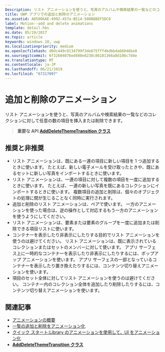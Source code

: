 ```yaml
---
Description: リスト アニメーションを使うと、写真のアルバムや検索結果の一覧などのコレクションに対して任意の数の項目を挿入または削除できます。
title: UWP アプリでの追加と削除のアニメーション
ms.assetid: A85006AE-4992-457a-B514-500B8BEF5DC8
label: Motion--add and delete animations
template: detail.hbs
ms.date: 05/19/2017
ms.topic: article
keywords: windows 10, uwp
ms.localizationpriority: medium
ms.openlocfilehash: d0dc449c0134799f3de675fff4bdbbda66046be8
ms.sourcegitcommit: 6f32604876ed480e8238c86101366a8d106c7d4e
ms.translationtype: MT
ms.contentlocale: ja-JP
ms.lasthandoff: 06/21/2019
ms.locfileid: "67317097"
---
```

# <a name="add-and-delete-animations"></a>追加と削除のアニメーション



リスト アニメーションを使うと、写真のアルバムや検索結果の一覧などのコレクションに対して任意の数の項目を挿入または削除できます。

> **重要な API**:[**AddDeleteThemeTransition クラス**](https://docs.microsoft.com/uwp/api/windows.ui.xaml.media.animation.adddeletethemetransition)


## <a name="dos-and-donts"></a>推奨と非推奨


-   リスト アニメーションは、既にある一連の項目に新しい項目を 1 つ追加するときに使います。 たとえば、新しい電子メールを受け取ったときや、既にあるセットに新しい写真をインポートするときに使います。
-   リスト アニメーションは、一連の項目に対して複数の項目を一度に追加するときに使います。 たとえば、一連の新しい写真を既にあるコレクションにインポートするときに使います。 複数項目の追加と削除は、個々のオブジェクトの処理に間が生じることなく同時に実行されます。
-   追加と削除のリスト アニメーションは、ペアで使います。 一方のアニメーションを使った場合は、逆の操作として対応するもう一方のアニメーションを使うようにしてください。
-   リスト アニメーションは、要素または要素のグループを一度に追加または削除できる項目リストに使います。
-   コンテナーを表示したり非表示にしたりする目的でリスト アニメーションを使うのは避けてください。 リスト アニメーションは、既に表示されているコレクションまたはセットのメンバーに対して使います。 アプリ サーフェス上に一時的なコンテナーを表示したり非表示にしたりするには、ポップアップ アニメーションを使います。 アプリ サーフェスの一部となっているコンテナーを表示したり置き換えたりするには、コンテンツ切り替えアニメーションを使います。
-   項目のセット全体に対してリスト アニメーションを使うのは避けてください。 コンテナー内のコレクション全体を追加したり削除したりするには、コンテンツ切り替えアニメーションを使います。



## <a name="related-articles"></a>関連記事

* [アニメーションの概要](https://docs.microsoft.com/windows/uwp/graphics/animations-overview)
* [一覧の追加と削除をアニメーション化](https://docs.microsoft.com/previous-versions/windows/apps/jj649430(v=win.10))
* [クイック スタート:Library のアニメーションを使用して、UI をアニメーション化](https://docs.microsoft.com/previous-versions/windows/apps/hh452703(v=win.10))
* [**AddDeleteThemeTransition クラス**](https://docs.microsoft.com/uwp/api/windows.ui.xaml.media.animation.adddeletethemetransition)

 

 




